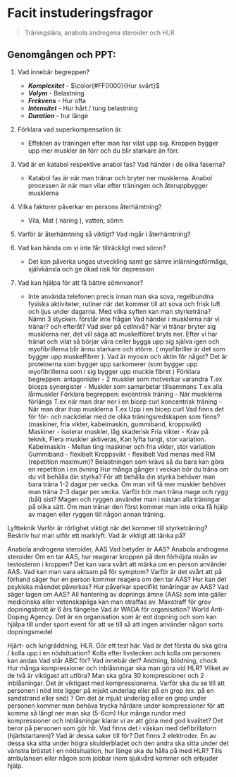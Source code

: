 # Facit instuderingsfragor
> Träningslära, anabola androgena steroider och HLR

## Genomgången och PPT:
1. Vad innebär begreppen?
   - ***Komplexitet*** - $\color{#FF0000}{Hur svårt}$
   - ***Volym*** - Belastning
   - ***Frekvens*** - Hur ofta
   - ***Intensitet*** - Hur hårt / tung belastning
   - ***Duration*** - hur länge

2. Förklara vad superkompensation är. 
   - Effekten av träningen efter man har vilat upp sig. Kroppen bygger upp mer muskler än förr och du blir starkare än förr.

3. Vad är en katabol respektive anabol fas? Vad händer i de olika faserna?
   - Katabol fas är när man tränar och bryter ner musklerna. Anabol processen är när man vilar efter träningen och återuppbygger musklerna

4. Vilka faktorer påverkar en persons återhämtning?
   - Vila, Mat ( näring ), vatten, sömn

5. Varför är återhämtning så viktigt? Vad ingår i återhämtning? 
6. Vad kan hända om vi inte får tillräckligt med sömn?
   - Det kan påverka ungas utveckling samt ge sämre inlärningsförmåga, självkänsla och ge ökad risk för depression

7. Vad kan hjälpa för att få bättre sömnvanor?
   - Inte använda telefonen precis innan man ska sova, regelbundna fysiska aktiviteter, rutiner när det kommer till att sova och frisk luft och ljus under dagarna.
Med vilka syften kan man styrketräna? Nämn 3 stycken.
förstår inte frågan 
Vad händer i musklerna när vi tränar? och efteråt? Vad sker på cellnivå?
När vi tränar bryter sig musklerna ner, det vill säga att muskelfibret bryts ner. Efter vi har tränat och vilat så börjar våra celler bygga upp sig själva igen och myofibrillerna blir ännu starkare och större. ( myofibriller är det som bygger upp muskelfibrer ).
Vad är myosin och aktin för något?
Det är proteinerna som bygger upp sarkomerer (som bygger upp myofibrillerna som i sig bygger upp muckle fibret )
 Förklara begreppen:
antagonister - 2 muskler som motverkar varandra T.ex biceps
synergister - Muskler som samarbetar tillsammans T.ex alla lårmuskler
 Förklara begreppen:
excentrisk träning - När musklerna förlängs T.ex när man drar ner i en bicep curl 
koncentrisk träning - När man drar ihop musklerna T.ex Upp i en bicep curl
 Vad finns det för för- och nackdelar med de olika träningsredskapen som finns? (maskiner, fria vikter, kabelmaskin, gummiband, kroppsvikt)
Maskiner - isolerar muskler, låg skaderisk
Fria vikter - Krav på teknik, Flera muskler aktiveras, Kan lyfta tungt, stor variation.
Kabelmaskin - Mellan ting maskiner och fria vikter, stor variation
Gummiband - flexibelt
Kroppsvikt - flexibelt
 Vad menas med RM (repetition maximum)?
Belastningen som krävs så du bara kan göra en repetition i en övning
 Hur många gånger i veckan bör du träna om du vill behålla din styrka?
För att behålla din styrka behöver man bara träna 1-2 dagar per vecka. Om man vill få mer muskler behöver man träna 2-3 dagar per vecka.
 Varför bör man träna mage och rygg (bål) sist?
Magen och ryggen använder man i nästan alla träningar på olika sätt. Om man tränar den först kommer man inte orka få hjälp av magen eller ryggen till någon annan träning.

Lyftteknik
 Varför är rörlighet viktigt när det kommer till styrketräning?
 Beskriv hur man utför ett marklyft. Vad är viktigt att tänka på?

Anabola androgena steroider, AAS 
 Vad betyder är AAS?
Anabola androgena steroider
 Om en tar AAS, hur reagerar kroppen på den förhöjda nivån av testosteron i kroppen?
 Det kan vara svårt att märka om en person använder AAS. Vad kan man vara aktsam på för symptom? 
 Varför är det svårt att på förhand säger hur en person kommer reagera om den tar AAS? 
 Hur kan det psykiska måendet påverkas?
 Hur påverkar specifikt tonåringar av AAS? 
 Vad säger lagen om AAS?
All hantering av dopnings ämne (AAS) som inte gäller medicinska eller vetenskapliga kan man straffas av. Maxstraff för grov dopningsbrott är 6 års fängelse
 Vad är WADA för organisation?
World Anti-Doping Agency. Det är en organisation som är eot dopning och som kan hjälpa till under sport event för att se till så att ingen använder någon sorts dopningsmedel 

 Hjärt- och lungräddning, HLR. Gör ett test här.
 Vad är det första du ska göra / kolla upp i en nödsituation?
Kolla efter livstecken och kolla om personen kan andas
 Vad står ABC för? Vad innebär det?
Andning, blödning, chock
 Hur många kompressioner och inblåsningar ska man göra vid HLR? Vilket av de två är viktigast att utföra?
Man ska göra 30 kompressioner och 2 inblåsningar. Det är viktigast med kompressionerna.
 Varför ska du se till att personen i nöd inte ligger på mjukt underlag eller på en grop (ex. på en sandstrand eller snö) ?
Om det är mjukt underlag eller en grop under personen kommer man behöva trycka hårdare under kompressioner för att komma så långt ner man ska (5-6cm)
 Hur många rundor med kompressioner och inblåsningar klarar vi av att göra med god kvalitet? 
Det beror på personen som gör hlr. 
 Vad finns det i väskan med defibrillatorn (hjärtstartaren)? Vad är dessa saker till för?
Det finns 2 elektroder. En av dessa ska sitta under högra skulderbladet och den andra ska sitta under det vänstra bröstet
 I en nödsituation, hur länge ska du hålla på med HLR?
Tills ambulansen eller någon som jobbar inom sjukvård kommer och erbjuder hjälp.








